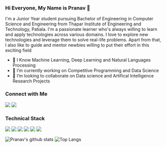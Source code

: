 
### Hi Everyone, My Name is Pranav 👋

I'm a Junior Year student pursuing Bachelor of Engineering in Computer Science and Engineering from Thapar Institute of Engineering and Technology, Patiala. I'm a passionate learner who's always willing to learn and apply technologies across various domains. I love to explore new technologies and leverage them to solve real-life problems. Apart from that, I also like to guide and mentor newbies willing to put their effort in this exciting field

- 🔭 I Know Machine Learning, Deep Learning and Natural Languages Processing
- 🌱 I’m currently working on Competitive Programming and Data Science
- 🤝 I’m looking to collaborate on Data science and Artifical Intelligence Research Projects


### Connect with Me

[<img src="https://img.shields.io/badge/linkedin-%230077B5.svg?&style=for-the-badge&logo=linkedin&logoColor=white" />](https://www.linkedin.com/in/pranavanand24/)
[<img src="https://img.shields.io/badge/Kaggle-%2320BEFF.svg?&style=for-the-badge&logo=Kaggle&logoColor=white" />](https://www.kaggle.com/pranavanand24)


### Technical Stack

<img src="https://img.shields.io/badge/python-%233776AB.svg?&style=flat-square&logo=python&logoColor=white" />  <img src="https://img.shields.io/badge/R-%23276DC3.svg?&style=flat-square&logo=R&logoColor=white" />   <img src="https://img.shields.io/badge/Go-%2300ADD8.svg?&style=flat-square&logo=Go&logoColor=white" /> 
<img src="https://img.shields.io/badge/Tensorflow-%23FF6FOO.svg?&style=flat-square&logo=Tensorflow&logoColor=white" />   <img src="https://img.shields.io/badge/Keras-%23D00000.svg?&style=flat-square&logo=Keras&logoColor=white" />  <img src="https://img.shields.io/badge/Linux-%23FCC624.svg?&style=flat-square&logo=Linux&logoColor=white" />

![Pranav's github stats](https://github-readme-stats.vercel.app/api?username=pranavanand24&show_icons=true&theme=radical)
![Top Langs](https://github-readme-stats.vercel.app/api/top-langs/?username=pranavanand24&show_icons=true&theme=radical)

